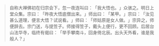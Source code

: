 > 自称大禅佛初在归宗会下，忽一夜连叫曰：​「我大悟也。​」众骇之。明日上堂众集。宗曰：​「昨夜大悟底僧出来。​」师出曰：​「某甲。​」宗曰：​「汝见甚么道理，便言大悟？试说看。​」师曰：​「师姑原是女人做。​」宗异之，师便辞去。宗门送，与提笠子。师接得笠子，戴头上便行，更不回顾。后居台山法华寺，临终有偈曰：​「举手攀南斗，回身倚北辰。出头天外看，谁是我般人？​」


